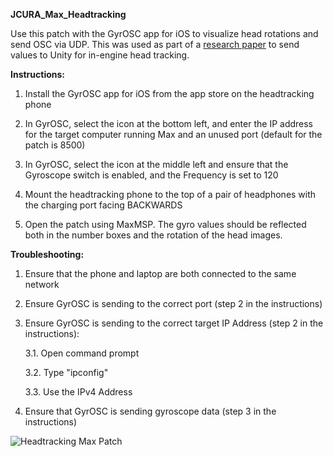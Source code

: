 **JCURA_Max_Headtracking**

Use this patch with the GyrOSC app for iOS to visualize head rotations and send OSC via UDP. 
This was used as part of a [research paper](https://www.researchgate.net/publication/370864719_Creating_a_Low-Cost_Reproducible_Virtual_Mixing_Environment
) to send values to Unity for in-engine head tracking.

**Instructions:**
1. Install the GyrOSC app for iOS from the app store on the headtracking phone

2. In GyrOSC, select the icon at the bottom left, and enter the IP address for the target computer running Max and an unused port (default for the patch is 8500)

3. In GyrOSC, select the icon at the middle left and ensure that the Gyroscope switch is enabled, and the Frequency is set to 120

4. Mount the headtracking phone to the top of a pair of headphones with the charging port facing BACKWARDS

5. Open the patch using MaxMSP. The gyro values should be reflected both in the number boxes and the rotation of the head images.

**Troubleshooting:**
1. Ensure that the phone and laptop are both connected to the same network
2. Ensure GyrOSC is sending to the correct port (step 2 in the instructions)
3. Ensure GyrOSC is sending to the correct target IP Address (step 2 in the instructions):
	
   3.1. Open command prompt

   3.2. Type "ipconfig"

   3.3. Use the IPv4 Address
5. Ensure that GyrOSC is sending gyroscope data (step 3 in the instructions)


![Headtracking Max Patch](https://github.com/bgmennie/JCURA_Max_Headtracking/assets/33833740/6cff3e92-0aac-4b6e-9a48-7938c3bc9791)
